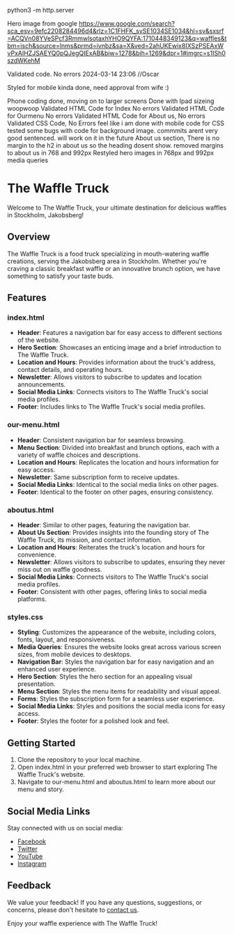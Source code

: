 python3 -m http.server



Hero image from google 
https://www.google.com/search?sca_esv=9efc2208284496d4&rlz=1C1FHFK_svSE1034SE1034&hl=sv&sxsrf=ACQVn08YVeSPcf3RmmwlsotaxhYHO9QYFA:1710448349123&q=waffles&tbm=isch&source=lnms&prmd=ivnbz&sa=X&ved=2ahUKEwix8IXSzPSEAxWvPxAIHZJSAEYQ0pQJegQIExAB&biw=1278&bih=1269&dpr=1#imgrc=s1ISh0szdWKehM

Validated code. No errors 2024-03-14 23:06 //Oscar

Styled for mobile kinda done, need approval from wife :)

Phone coding done, moving on to larger screens
Done with Ipad sizeing woopwoop
Validated HTML Code for Index No errors
Validated HTML Code for Ourmenu No errors
Validated HTML Code for About us, No errors
Validated CSS Code, No Errors
feel like i am done with mobile code for CSS
tested some bugs with code for background image. commmits arent very good sentenced. will work on it in the future
About us section, There is no margin to the h2 in about us so the heading dosent show.
removed margins to about us in 768 and 992px
Restyled hero images in 768px and 992px media queries


# The Waffle Truck

Welcome to The Waffle Truck, your ultimate destination for delicious waffles in Stockholm, Jakobsberg!

## Overview

The Waffle Truck is a food truck specializing in mouth-watering waffle creations, serving the Jakobsberg area in Stockholm. Whether you're craving a classic breakfast waffle or an innovative brunch option, we have something to satisfy your taste buds.

## Features

### index.html

- **Header**: Features a navigation bar for easy access to different sections of the website.
- **Hero Section**: Showcases an enticing image and a brief introduction to The Waffle Truck.
- **Location and Hours**: Provides information about the truck's address, contact details, and operating hours.
- **Newsletter**: Allows visitors to subscribe to updates and location announcements.
- **Social Media Links**: Connects visitors to The Waffle Truck's social media profiles.
- **Footer**: Includes links to The Waffle Truck's social media profiles.

### our-menu.html

- **Header**: Consistent navigation bar for seamless browsing.
- **Menu Section**: Divided into breakfast and brunch options, each with a variety of waffle choices and descriptions.
- **Location and Hours**: Replicates the location and hours information for easy access.
- **Newsletter**: Same subscription form to receive updates.
- **Social Media Links**: Identical to the social media links on other pages.
- **Footer**: Identical to the footer on other pages, ensuring consistency.

### aboutus.html

- **Header**: Similar to other pages, featuring the navigation bar.
- **About Us Section**: Provides insights into the founding story of The Waffle Truck, its mission, and contact information.
- **Location and Hours**: Reiterates the truck's location and hours for convenience.
- **Newsletter**: Allows visitors to subscribe to updates, ensuring they never miss out on waffle goodness.
- **Social Media Links**: Connects visitors to The Waffle Truck's social media profiles.
- **Footer**: Consistent with other pages, offering links to social media platforms.

### styles.css

- **Styling**: Customizes the appearance of the website, including colors, fonts, layout, and responsiveness.
- **Media Queries**: Ensures the website looks great across various screen sizes, from mobile devices to desktops.
- **Navigation Bar**: Styles the navigation bar for easy navigation and an enhanced user experience.
- **Hero Section**: Styles the hero section for an appealing visual presentation.
- **Menu Section**: Styles the menu items for readability and visual appeal.
- **Forms**: Styles the subscription form for a seamless user experience.
- **Social Media Links**: Styles and positions the social media icons for easy access.
- **Footer**: Styles the footer for a polished look and feel.

## Getting Started

1. Clone the repository to your local machine.
2. Open index.html in your preferred web browser to start exploring The Waffle Truck's website.
3. Navigate to our-menu.html and aboutus.html to learn more about our menu and story.

## Social Media Links

Stay connected with us on social media:
- [Facebook](https://www.facebook.com/)
- [Twitter](https://www.twitter.com/)
- [YouTube](https://www.youtube.com/)
- [Instagram](https://www.instagram.com/)

## Feedback

We value your feedback! If you have any questions, suggestions, or concerns, please don't hesitate to [contact us](mailto:info@thewaffle.se).

Enjoy your waffle experience with The Waffle Truck!
